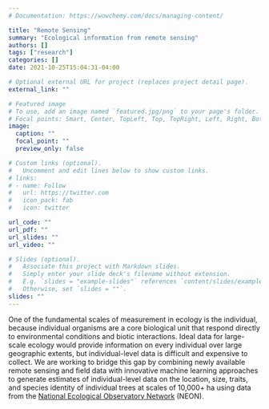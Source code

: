 ```yaml
---
# Documentation: https://wowchemy.com/docs/managing-content/

title: "Remote Sensing"
summary: "Ecological information from remote sensing"
authors: []
tags: ["research"]
categories: []
date: 2021-10-25T15:04:31-04:00

# Optional external URL for project (replaces project detail page).
external_link: ""

# Featured image
# To use, add an image named `featured.jpg/png` to your page's folder.
# Focal points: Smart, Center, TopLeft, Top, TopRight, Left, Right, BottomLeft, Bottom, BottomRight.
image:
  caption: ""
  focal_point: ""
  preview_only: false

# Custom links (optional).
#   Uncomment and edit lines below to show custom links.
# links:
# - name: Follow
#   url: https://twitter.com
#   icon_pack: fab
#   icon: twitter

url_code: ""
url_pdf: ""
url_slides: ""
url_video: ""

# Slides (optional).
#   Associate this project with Markdown slides.
#   Simply enter your slide deck's filename without extension.
#   E.g. `slides = "example-slides"` references `content/slides/example-slides.md`.
#   Otherwise, set `slides = ""`.
slides: ""
---
```


One of the fundamental scales of measurement in ecology  is the
individual, because individual organisms are a  core biological
unit that respond directly to  environmental conditions and
biotic interactions. Ideal data for large-scale ecology would
provide information on  every individual over large geographic
extents, but  individual-level data is difficult and expensive
to  collect. We are working to bridge this gap by combining
newly available remote sensing and field data with innovative
machine learning approaches to generate estimates of
individual-level data on the location, size, traits, and species
identity of individual trees at scales of 10,000+ ha using data
from the [National Ecological Observatory
Network](http://www.neonscience.org/) (NEON).